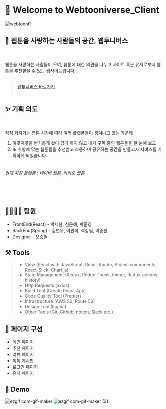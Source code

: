 # 💫 Welcome to Webtooniverse_Client

![webtooni1](https://user-images.githubusercontent.com/85473148/131535241-8df4279a-d681-4941-9b25-8a40fda721a3.jpg)

## 🌟 웹툰을 사랑하는 사람들의 공간, 웹투니버스
 <br> <br>
웹툰을 사랑하는 사람들이 모여, 웹툰에 대한 의견을 나누고 
사이트 혹은 유저로부터 웹툰을 추천받을 수 있는 웹사이트입니다. <br> <br>

> [웹투니버스 바로가기](https://webtooni.co.kr/) <br> <br>
## ✨ 기획 의도 
 <br> <br>
점점 커져가는 웹툰 시장에 따라 여러 플랫폼들이 생겨나고 있는 가운데 <br>
1. 이곳저곳을 번거롭게 왔다 갔다 하지 않고 내가 구독 중인 웹툰들을 한 눈에 보고
2. 또 취향에 맞는 웹툰들을 추천받고 소통하며 공유하는 공간을 만들고자 
서비스를 기획하게 되었습니다.
<br> <br>
###### 현재 지원 플랫폼 : 네이버 웹툰, 카카오 웹툰
 <br> <br>
## 👨‍👩‍👧‍👧  팀원

* FrontEnd(React) - 박세현, 신은혜, 박준영
* BackEnd(Spring) - 김연우, 이원희, 석상필, 이중원
* Designer - 오승철

## ⚒️ Tools

> - View (React with JavaScript, React-Router, Styled-components, React-Slick, Chart.js)
> - State Management (Redux, Redux-Thunk, Immer, Redux-actions, history)
> - Http Requests (axios)
> - Build Tool (Create React App)
> - Code Quality Tool (Prettier)
> - Infrastructure (AWS S3, Route 53)
> - Design Tool (Figma)
> - Other Tools (Git, Github, notion, Slack etc.)

## 📌 페이지 구성

- 메인 페이지
- 추천 페이지
- 리뷰 페이지
- 톡톡 게시판
- 로그인 페이지
- 유저 페이지

## 🎥 Demo

![ezgif com-gif-maker](https://user-images.githubusercontent.com/85473148/131540426-8d17e043-010b-4250-b366-01f784faad45.gif)
![ezgif com-gif-maker (2)](https://user-images.githubusercontent.com/85473148/131542223-841cb615-a910-4d6c-b385-3938add41b44.gif)

